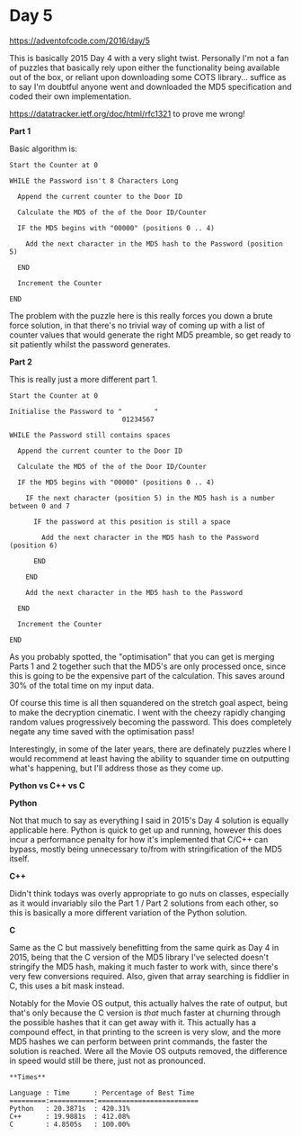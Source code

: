# Day 5

https://adventofcode.com/2016/day/5

This is basically 2015 Day 4 with a very slight twist.  Personally I'm not a fan of puzzles that basically rely upon either the functionality being available out of the box, or reliant upon downloading some COTS library... suffice as to say I'm doubtful anyone went and downloaded the MD5 specification and coded their own implementation.

https://datatracker.ietf.org/doc/html/rfc1321 to prove me wrong!

**Part 1**

Basic algorithm is:

    Start the Counter at 0

    WHILE the Password isn't 8 Characters Long
    
      Append the current counter to the Door ID
      
      Calculate the MD5 of the of the Door ID/Counter
      
      IF the MD5 begins with "00000" (positions 0 .. 4)
      
        Add the next character in the MD5 hash to the Password (position 5)
        
      END
      
      Increment the Counter
      
    END

The problem with the puzzle here is this really forces you down a brute force solution, in that there's no trivial way of coming up with a list of counter values that would generate the right MD5 preamble, so get ready to sit patiently whilst the password generates.

**Part 2**

This is really just a more different part 1.

    Start the Counter at 0

    Initialise the Password to "        "
                                01234567

    WHILE the Password still contains spaces
    
      Append the current counter to the Door ID
      
      Calculate the MD5 of the of the Door ID/Counter
      
      IF the MD5 begins with "00000" (positions 0 .. 4)
      
        IF the next character (position 5) in the MD5 hash is a number between 0 and 7
        
          IF the password at this position is still a space
          
            Add the next character in the MD5 hash to the Password (position 6)
          
          END
        
        END

        Add the next character in the MD5 hash to the Password
        
      END
      
      Increment the Counter
      
    END

As you probably spotted, the "optimisation" that you can get is merging Parts 1 and 2 together such that the MD5's are only processed once, since this is going to be the expensive part of the calculation.  This saves around 30% of the total time on my input data.

Of course this time is all then squandered on the stretch goal aspect, being to make the decryption cinematic.  I went with the cheezy rapidly changing random values progressively becoming the password.  This does completely negate any time saved with the optimisation pass!

Interestingly, in some of the later years, there are definately puzzles where I would recommend at least having the ability to squander time on outputting what's happening, but I'll address those as they come up.

**Python vs C++ vs C**

**Python**

Not that much to say as everything I said in 2015's Day 4 solution is equally applicable here.  Python is quick to get up and running, however this does incur a performance penalty for how it's implemented that C/C++ can bypass, mostly being unnecessary to/from with stringification of the MD5 itself.

**C++**

Didn't think todays was overly appropriate to go nuts on classes, especially as it would invariably silo the Part 1 / Part 2 solutions from each other, so this is basically a more different variation of the Python solution.

**C**

Same as the C but massively benefitting from the same quirk as Day 4 in 2015, being that the C version of the MD5 library I've selected doesn't stringify the MD5 hash, making it much faster to work with, since there's very few conversions required.  Also, given that array searching is fiddlier in C, this uses a bit mask instead.

Notably for the Movie OS output, this actually halves the rate of output, but that's only because the C version is *that* much faster at churning through the possible hashes that it can get away with it.  This actually has a compound effect, in that printing to the screen is very slow, and the more MD5 hashes we can perform between print commands, the faster the solution is reached.  Were all the Movie OS outputs removed, the difference in speed would still be there, just not as pronounced.

    **Times**

    Language : Time      : Percentage of Best Time
    =========:===========:=========================
    Python   : 20.3871s  : 420.31%
    C++      : 19.9881s  : 412.08%
    C        : 4.8505s   : 100.00%
